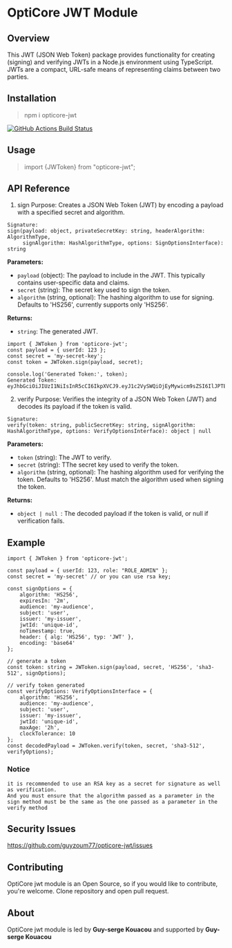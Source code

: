 # OptiCore JWT Module

Overview
------------
This JWT (JSON Web Token) package provides functionality for creating (signing) and verifying JWTs in a Node.js environment using TypeScript. JWTs are a compact, URL-safe means of representing claims between two parties.

Installation
------------
<blockquote>npm i opticore-jwt</blockquote>

<p align="center">

<a href="https://github.com/guyzoum77/opticore-jwt/actions?query=workflow%3ATests+branch%3Amaster"><img src="https://github.com/opticore-hashpassword/workflows/Tests/badge.svg?branch=master" alt="GitHub Actions Build Status"></a></p>


Usage
-------------
<blockquote>import {JWToken} from "opticore-jwt";</blockquote>

API Reference
-------------
1. sign
   Purpose:
   Creates a JSON Web Token (JWT) by encoding a payload with a specified secret and algorithm.
```
Signature:
sign(payload: object, privateSecretKey: string, headerAlgorithm: AlgorithmType, 
     signAlgorithm: HashAlgorithmType, options: SignOptionsInterface): string
```

**Parameters:**
* `payload` (object): The payload to include in the JWT. This typically contains user-specific data and claims.
* `secret` (string): The secret key used to sign the token.
* `algorithm` (string, optional): The hashing algorithm to use for signing. Defaults to 'HS256', currently supports only 'HS256'.

**Returns:**
* `string`: The generated JWT.

```
import { JWToken } from 'opticore-jwt';
const payload = { userId: 123 };
const secret = 'my-secret-key';
const token = JWToken.sign(payload, secret);

console.log('Generated Token:', token);
Generated Token: eyJhbGciOiJIUzI1NiIsInR5cCI6IkpXVCJ9.eyJ1c2VySWQiOjEyMywicm9sZSI6IlJPTEVfQURNSU4iLCJleHAiOjE3MjE4MzMxNjMsImF1ZCI6Im15LWF1ZGllbmNlIiwic3ViIjoidXNlciIsImlzcyI6Im15LWlzc3VlciIsImp0aSI6InVuaXF1ZS1pZCJ9.3dW3Zq3WUD1ob0WVi0qTSst2JfzovzwtzX3F0Rqp8si7GvwdKYAAVkulgkWj1b6AMMYcUh5rtnHPmbPf3aiE3A
```

2. verify
   Purpose:
   Verifies the integrity of a JSON Web Token (JWT) and decodes its payload if the token is valid.
```
Signature:
verify(token: string, publicSecretKey: string, signAlgorithm: HashAlgorithmType, options: VerifyOptionsInterface): object | null
```
**Parameters:**
* `token` (string): The JWT to verify.
* `secret` (string): TThe secret key used to verify the token.
* `algorithm` (string, optional): The hashing algorithm used for verifying the token. Defaults to 'HS256'. Must match the algorithm used when signing the token.

**Returns:**
* `object | null `: The decoded payload if the token is valid, or null if verification fails.



Example
-------------
```
import { JWToken } from 'opticore-jwt';

const payload = { userId: 123, role: "ROLE_ADMIN" };
const secret = 'my-secret' // or you can use rsa key;

const signOptions = {
    algorithm: 'HS256',
    expiresIn: '2m',
    audience: 'my-audience',
    subject: 'user',
    issuer: 'my-issuer',
    jwtId: 'unique-id',
    noTimestamp: true,
    header: { alg: 'HS256', typ: 'JWT' },
    encoding: 'base64'
};

// generate a token
const token: string = JWToken.sign(payload, secret, 'HS256', 'sha3-512', signOptions);

// verify token generated
const verifyOptions: VerifyOptionsInterface = {
    algorithm: 'HS256',
    audience: 'my-audience',
    subject: 'user',
    issuer: 'my-issuer',
    jwtId: 'unique-id',
    maxAge: '2h',
    clockTolerance: 10
};
const decodedPayload = JWToken.verify(token, secret, 'sha3-512', verifyOptions);
```
### **Notice**
```
it is recommended to use an RSA key as a secret for signature as well as verification.
And you must ensure that the algorithm passed as a parameter in the sign method must be the same as the one passed as a parameter in the verify method
```

Security Issues
---------------
https://github.com/guyzoum77/opticore-jwt/issues

Contributing
------------
OptiCore jwt module is an Open Source, so if you would like to contribute, you're welcome. Clone repository and open pull request.

About
--------
OptiCore jwt module is led by **Guy-serge Kouacou** and supported by **Guy-serge Kouacou**

